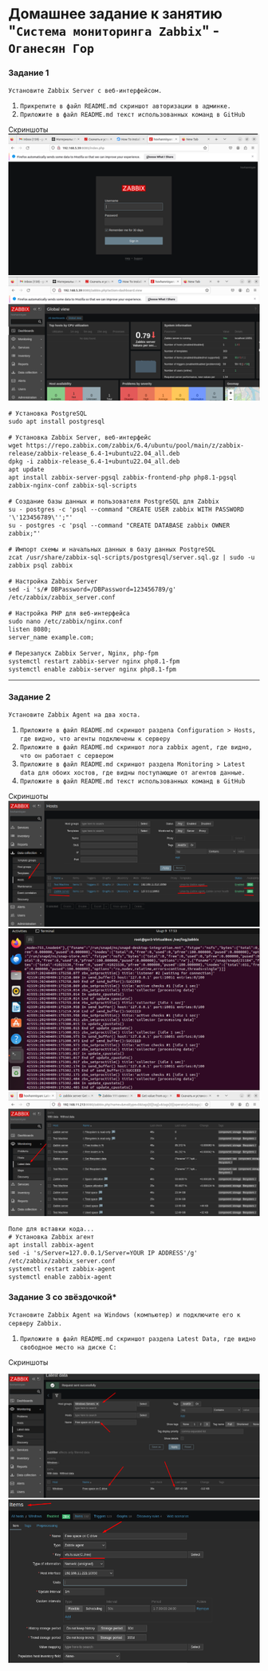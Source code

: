 # Домашнее задание к занятию "`Система мониторинга Zabbix`" - `Оганесян Гор`

### Задание 1

`Установите Zabbix Server с веб-интерфейсом.`

1. `Прикрепите в файл README.md скриншот авторизации в админке.`
2. `Приложите в файл README.md текст использованных команд в GitHub`

Скриншоты
![Zabbix Frontend Login](https://github.com/hovhannisyan-code/gitlab-hw/blob/main/img/Screenshot_0.png)
![Zabbix Frontend Dashboard](https://github.com/hovhannisyan-code/gitlab-hw/blob/main/img/Screenshot_1.png)

```
# Установка PostgreSQL
sudo apt install postgresql

# Установка Zabbix Server, веб-интерфейс
wget https://repo.zabbix.com/zabbix/6.4/ubuntu/pool/main/z/zabbix-release/zabbix-release_6.4-1+ubuntu22.04_all.deb
dpkg -i zabbix-release_6.4-1+ubuntu22.04_all.deb
apt update
apt install zabbix-server-pgsql zabbix-frontend-php php8.1-pgsql zabbix-nginx-conf zabbix-sql-scripts

# Создание базы данных и пользователя PostgreSQL для Zabbix
su - postgres -c 'psql --command "CREATE USER zabbix WITH PASSWORD
'\'123456789\'';"'
su - postgres -c 'psql --command "CREATE DATABASE zabbix OWNER zabbix;"'

# Импорт схемы и начальных данных в базу данных PostgreSQL
zcat /usr/share/zabbix-sql-scripts/postgresql/server.sql.gz | sudo -u zabbix psql zabbix

# Настройка Zabbix Server
sed -i 's/# DBPassword=/DBPassword=123456789/g' /etc/zabbix/zabbix_server.conf

# Настройка PHP для веб-интерфейса
sudo nano /etc/zabbix/nginx.conf
listen 8080;
server_name example.com;

# Перезапуск Zabbix Server, Nginx, php-fpm
systemctl restart zabbix-server nginx php8.1-fpm
systemctl enable zabbix-server nginx php8.1-fpm
```

---

### Задание 2

`Установите Zabbix Agent на два хоста.`

1. `Приложите в файл README.md скриншот раздела Configuration > Hosts, где видно, что агенты подключены к серверу`
2. `Приложите в файл README.md скриншот лога zabbix agent, где видно, что он работает с сервером`
3. `Приложите в файл README.md скриншот раздела Monitoring > Latest data для обоих хостов, где видны поступающие от агентов данные.`
4. `Приложите в файл README.md текст использованных команд в GitHub`

Скриншоты
![Hosts](https://github.com/hovhannisyan-code/gitlab-hw/blob/main/img/Screenshot_2.png)
![Logs](https://github.com/hovhannisyan-code/gitlab-hw/blob/main/img/Screenshot_3.png)
![Latest Data](https://github.com/hovhannisyan-code/gitlab-hw/blob/main/img/Screenshot_4.png)

```
Поле для вставки кода...
# Установка Zabbix агент
apt install zabbix-agent
sed -i 's/Server=127.0.0.1/Server=YOUR IP ADDRESS'/g' /etc/zabbix/zabbix_server.conf
systemctl restart zabbix-agent
systemctl enable zabbix-agent

```

### Задание 3 со звёздочкой\*

`Установите Zabbix Agent на Windows (компьютер) и подключите его к серверу Zabbix.`

1. `Приложите в файл README.md скриншот раздела Latest Data, где видно свободное место на диске C:`

Скриншоты

![Free Space](https://github.com/hovhannisyan-code/gitlab-hw/blob/main/img/Screenshot_5.png)
![Item](https://github.com/hovhannisyan-code/gitlab-hw/blob/main/img/Screenshot_6.png)
